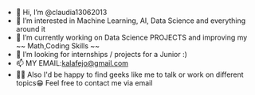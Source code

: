 * 👋 Hi, I’m @claudia13062013
* 👀 I’m interested in Machine Learning, AI, Data Science and everything around it
* 🌱 I’m currently working on  Data Science PROJECTS and improving my ~~ Math,Coding Skills ~~
* 💞️ I’m looking for internships / projects for a Junior :)
* 📫 MY EMAIL:kalafejo@gmail.com
*  🙋‍♀️ Also I'd be happy to find geeks like me to talk or work on different topics😁 Feel free to contact me via email
<!---
claudia13062013/claudia13062013 is a ✨ special ✨ repository because its `README.md` (this file) appears on your GitHub profile.
You can click the Preview link to take a look at your changes.
--->
